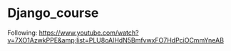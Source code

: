 # Django_course
Following: https://www.youtube.com/watch?v=7XO1AzwkPPE&amp;list=PLU8oAlHdN5BmfvwxFO7HdPciOCmmYneAB
